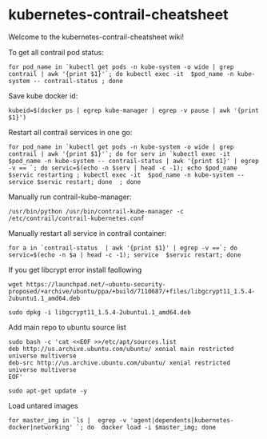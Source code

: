 # kubernetes-contrail-cheatsheet

Welcome to the kubernetes-contrail-cheatsheet wiki!

To get all contrail pod status:

```shell
for pod_name in `kubectl get pods -n kube-system -o wide | grep contrail | awk '{print $1}'`; do kubectl exec -it  $pod_name -n kube-system -- contrail-status ; done
```

Save kube docker id:

```shell
kubeid=$(docker ps | egrep kube-manager | egrep -v pause | awk '{print $1}')
```

Restart all contrail services in one go:

```shell
for pod_name in `kubectl get pods -n kube-system -o wide | grep contrail | awk '{print $1}'`; do for serv in `kubectl exec -it  $pod_name -n kube-system -- contrail-status | awk '{print $1}' | egrep -v == `; do servic=$(echo -n $serv | head -c -1); echo $pod_name $servic restarting ; kubectl exec -it  $pod_name -n kube-system -- service $servic restart; done  ; done
```

Manually run contrail-kube-manager:

```shell
/usr/bin/python /usr/bin/contrail-kube-manager -c /etc/contrail/contrail-kubernetes.conf
```

Manually restart all service in contrail container:

```shell
for a in `contrail-status  | awk '{print $1}' | egrep -v ==`; do servic=$(echo -n $a | head -c -1); service  $servic restart; done
```

If you get libcrypt error install faollowing 

```shell
wget https://launchpad.net/~ubuntu-security-proposed/+archive/ubuntu/ppa/+build/7110687/+files/libgcrypt11_1.5.4-2ubuntu1.1_amd64.deb

sudo dpkg -i libgcrypt11_1.5.4-2ubuntu1.1_amd64.deb
```

Add main repo to ubuntu source list

```shell
sudo bash -c 'cat <<EOF >>/etc/apt/sources.list
deb http://us.archive.ubuntu.com/ubuntu/ xenial main restricted universe multiverse 
deb-src http://us.archive.ubuntu.com/ubuntu/ xenial restricted universe multiverse 
EOF'

sudo apt-get update -y
```

Load untared images

```shell
for master_img in `ls |  egrep -v 'agent|dependents|kubernetes-docker|networking' `; do  docker load -i $master_img; done
```
